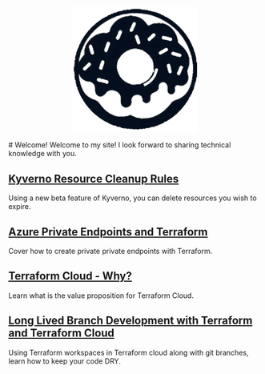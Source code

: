 <p align="center">
<img class="logo" width= "250" src="./images/main_logo.png">

</p>
# Welcome!
Welcome to my site! I look forward to sharing technical knowledge with you.

## [Kyverno Resource Cleanup Rules](https://jeffreyjblanchard.medium.com/kyverno-resource-cleanup-rules-53d9af594a6d)
Using a new beta feature of Kyverno, you can delete resources you wish to expire.

## [Azure Private Endpoints and Terraform](https://medium.com/@jeffreyjblanchard/azure-private-endpoints-and-terraform-85450fe9861c)
Cover how to create private private endpoints with Terraform.


## [Terraform Cloud - Why?](https://medium.com/@jeffreyjblanchard/terraform-cloud-6cb3968d5cd3)
Learn what is the value proposition for Terraform Cloud.

## [Long Lived Branch Development with Terraform and Terraform Cloud](https://jeffreyjblanchard.medium.com/long-lived-branch-development-with-terraform-and-terraform-cloud-13defd4fab30)
Using Terraform workspaces in Terraform cloud along with git branches, learn how to keep your code DRY.


